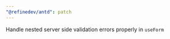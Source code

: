 ```yaml
---
"@refinedev/antd": patch
---
```


Handle nested server side validation errors properly in `useForm`
